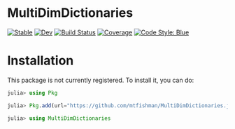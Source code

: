 # MultiDimDictionaries

[![Stable](https://img.shields.io/badge/docs-stable-blue.svg)](https://mtfishman.github.io/MultiDimDictionaries.jl/stable)
[![Dev](https://img.shields.io/badge/docs-dev-blue.svg)](https://mtfishman.github.io/MultiDimDictionaries.jl/dev)
[![Build Status](https://github.com/mtfishman/MultiDimDictionaries.jl/actions/workflows/CI.yml/badge.svg?branch=main)](https://github.com/mtfishman/MultiDimDictionaries.jl/actions/workflows/CI.yml?query=branch%3Amain)
[![Coverage](https://codecov.io/gh/mtfishman/MultiDimDictionaries.jl/branch/main/graph/badge.svg)](https://codecov.io/gh/mtfishman/MultiDimDictionaries.jl)
[![Code Style: Blue](https://img.shields.io/badge/code%20style-blue-4495d1.svg)](https://github.com/invenia/BlueStyle)

# Installation

This package is not currently registered. To install it, you can do:
```julia
julia> using Pkg

julia> Pkg.add(url="https://github.com/mtfishman/MultiDimDictionaries.jl.git")

julia> using MultiDimDictionaries
```
